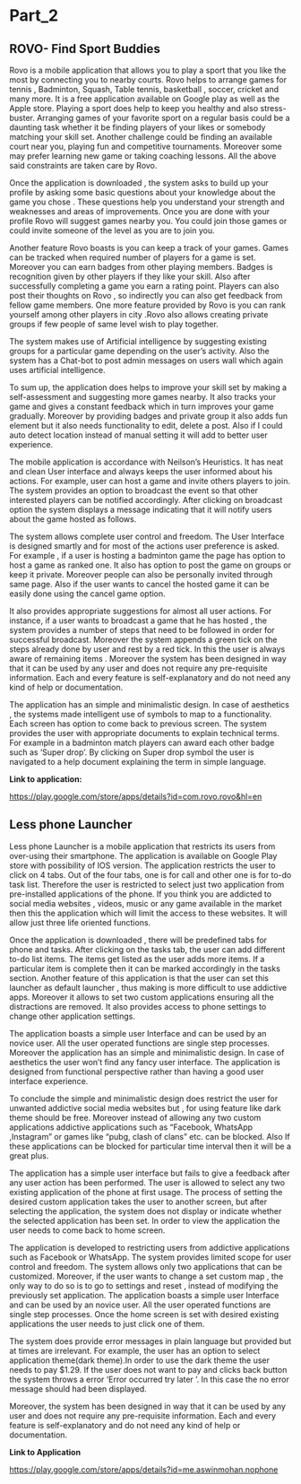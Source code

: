 # Part_2
## ROVO- Find Sport Buddies

Rovo is a mobile application that allows you to play a sport that you like the most by connecting you to nearby courts. Rovo helps to arrange games for tennis , Badminton, Squash, Table tennis, basketball , soccer, cricket and many more. It is a free application available on Google play as well as the Apple store. Playing a sport does help to keep you healthy and also stress-buster. Arranging games of your favorite sport on a regular basis could be a daunting task whether it be finding players of your likes or somebody matching your skill set. Another challenge could be finding an available court near you, playing fun and competitive tournaments. Moreover some may prefer learning new game or taking coaching lessons. All the above said constraints are taken care by Rovo.

Once the application is downloaded , the system asks to build up your profile by asking some basic questions about your knowledge about the game you chose . These questions help you understand your strength and weaknesses and areas of improvements. Once you are done with your profile Rovo will suggest games nearby you. You could join those games or could invite someone of the level as you are to join you. 

Another feature Rovo boasts is you can keep a track of your games. Games can be tracked when required number of players for a game is set. Moreover you can earn badges from other playing members. Badges is recognition given by other players if they like your skill. Also after successfully completing a game you earn a rating point. Players  can also post their thoughts on Rovo , so indirectly you can also get feedback from fellow game members. One more feature provided by Rovo is you can rank yourself among other players in city .Rovo also allows creating private groups if few people of same level wish to play together.

The system makes use of Artificial intelligence by suggesting existing groups for a particular game depending on the user’s activity. Also the system has a Chat-bot to post admin messages on users wall which again uses artificial intelligence. 

To sum up, the application does helps to improve your skill set by making a self-assessment and suggesting more games nearby. It also tracks your game and gives a constant feedback which in turn improves your game gradually. Moreover by providing badges and private group it also adds fun element but it also needs functionality to edit, delete a post. Also if I could auto detect location instead of manual setting it will add to better user experience. 

The mobile application is accordance with Neilson’s Heuristics. It  has neat and clean User interface and always keeps the user informed about his actions. For example, user can host a game and invite others players to join. The system provides an option to broadcast the event so that other interested players can be notified accordingly. After clicking on broadcast option the system displays a message indicating that it will notify users about the game hosted as follows.

The system allows complete user control and freedom. The User Interface is designed smartly and for most of the actions user preference is asked. For example , if a user is hosting a badminton game the page has option to host a game as ranked one. It  also has option to post the game on groups or keep it private. Moreover people can also be personally invited through same page. Also if the user wants to cancel the hosted game it can be easily done using the cancel game option. 

It  also provides appropriate suggestions for almost all user actions. For instance, if a user wants to broadcast a game that he has hosted , the system provides a number of steps that need to be followed in order for successful broadcast. Moreover the system appends a green tick on the steps already done by user and rest by a red tick. In this the user is always aware of remaining items .
Moreover the system has been designed in way that it can be used by any user and does not require any pre-requisite information. Each and every feature is self-explanatory and do not need any kind of help or documentation. 


The application has an simple and minimalistic design. In case of aesthetics , the systems made intelligent use of symbols to map to a functionality. Each screen has option to come back to previous screen.
The system provides the user with appropriate documents to explain technical terms. For example in a badminton match players can award each other badge such as ‘Super drop’. By clicking on Super drop symbol the user is navigated to a help document explaining the term in simple language.  

**Link to application:**

https://play.google.com/store/apps/details?id=com.rovo.rovo&hl=en
 
## Less phone Launcher

Less phone Launcher is a mobile application that restricts its users from over-using their smartphone. The application is available on Google Play store with possibility of IOS version. The application restricts the user to click on 4 tabs. Out of the four tabs, one is for call and other one is for to-do task list. Therefore the user is restricted to select just two application from pre-installed applications of the phone. If you think you are addicted to social media websites , videos, music or any game available in the market then this the application which will limit the access to these websites. It will allow just three life oriented functions. 

Once the application is downloaded , there will be predefined tabs for phone and tasks. After clicking on the tasks tab, the user can add different to-do list items. The items get listed as the user adds more items. If a particular item is complete then it can be marked accordingly in the tasks section. Another feature of this application is that the user can set this launcher as default launcher , thus making is more difficult to use addictive apps. Moreover it allows to set two custom applications ensuring all the distractions are removed. It also provides access to phone settings to change other application settings.

The application boasts a simple user Interface and can be used by an novice user. All the user operated functions are single step processes. Moreover the application has an simple and minimalistic design. In case of aesthetics the user won’t find any fancy user interface. The application is designed from functional perspective rather than having a good user interface experience.

To conclude the simple and minimalistic design does restrict the user for unwanted addictive social media websites but , for using feature like dark theme should be free. Moreover instead of allowing any two custom applications addictive applications such as “Facebook, WhatsApp ,Instagram” or games like “pubg, clash of clans” etc.  can be blocked. Also If these applications can be blocked for particular time interval then it will be a great plus.

The application has a simple user interface but fails to give a feedback after any user action has been performed. The user is allowed to select any two existing application of the phone at first usage. The process of setting the desired custom application takes the user to another screen, but after selecting the application, the system does not display or indicate whether the selected application has been set. In order to view the application the user needs to come back to home screen.

The application is developed to restricting users from addictive applications such as Facebook or WhatsApp. The system provides limited scope for user control and freedom. The system allows only two applications that can be customized. Moreover, if the user wants to change a set custom map , the only way to do so is to go to settings and reset , instead of modifying the previously set application.
The application boasts a simple user Interface and can be used by an novice user. All the user operated functions are single step processes. Once the home screen is set with desired existing applications the user needs to just click one of them.

The system does provide error messages in plain language but provided but at times are irrelevant. For example, the user has an option to select application theme(dark theme).In order to use the dark theme the user needs to pay $1.29. If the user does not want to pay and clicks back button the system throws a error ‘Error occurred try later ’. In this case the no error message should had been displayed.

Moreover, the system has been designed in way that it can be used by any user and does not require any pre-requisite information. Each and every feature is self-explanatory and do not need any kind of help or documentation.
 
**Link to Application**

https://play.google.com/store/apps/details?id=me.aswinmohan.nophone
